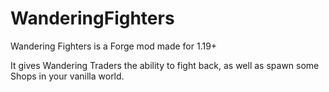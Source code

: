 # WanderingFighters

Wandering Fighters is a Forge mod made for 1.19+

It gives Wandering Traders the ability to fight back, as well as spawn some Shops in your vanilla world.
